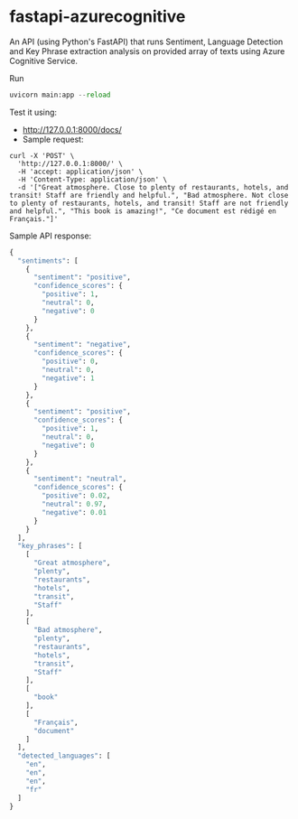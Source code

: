 # fastapi-azurecognitive

An API (using Python's FastAPI) that runs Sentiment, Language Detection and Key Phrase extraction analysis on provided array of texts using Azure Cognitive Service.

Run 
```python
uvicorn main:app --reload
````

Test it using: 
- http://127.0.0.1:8000/docs/
- Sample request:
```
curl -X 'POST' \
  'http://127.0.0.1:8000/' \
  -H 'accept: application/json' \
  -H 'Content-Type: application/json' \
  -d '["Great atmosphere. Close to plenty of restaurants, hotels, and transit! Staff are friendly and helpful.", "Bad atmosphere. Not close to plenty of restaurants, hotels, and transit! Staff are not friendly and helpful.", "This book is amazing!", "Ce document est rédigé en Français."]'

```

Sample API response:

```python
{
  "sentiments": [
    {
      "sentiment": "positive",
      "confidence_scores": {
        "positive": 1,
        "neutral": 0,
        "negative": 0
      }
    },
    {
      "sentiment": "negative",
      "confidence_scores": {
        "positive": 0,
        "neutral": 0,
        "negative": 1
      }
    },
    {
      "sentiment": "positive",
      "confidence_scores": {
        "positive": 1,
        "neutral": 0,
        "negative": 0
      }
    },
    {
      "sentiment": "neutral",
      "confidence_scores": {
        "positive": 0.02,
        "neutral": 0.97,
        "negative": 0.01
      }
    }
  ],
  "key_phrases": [
    [
      "Great atmosphere",
      "plenty",
      "restaurants",
      "hotels",
      "transit",
      "Staff"
    ],
    [
      "Bad atmosphere",
      "plenty",
      "restaurants",
      "hotels",
      "transit",
      "Staff"
    ],
    [
      "book"
    ],
    [
      "Français",
      "document"
    ]
  ],
  "detected_languages": [
    "en",
    "en",
    "en",
    "fr"
  ]
}
```

